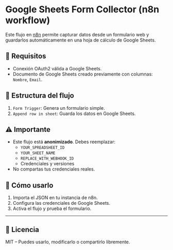 # Google Sheets Form Collector (n8n workflow)

Este flujo en [n8n](https://n8n.io/) permite capturar datos desde un formulario web y guardarlos automáticamente en una hoja de cálculo de Google Sheets.

## 🔧 Requisitos

- Conexión OAuth2 válida a Google Sheets.
- Documento de Google Sheets creado previamente con columnas: `Nombre`, `Email`.

## 🧩 Estructura del flujo

1. `Form Trigger`: Genera un formulario simple.
2. `Append row in sheet`: Guarda los datos en Google Sheets.

## ⚠️ Importante

- Este flujo está **anonimizado**. Debes reemplazar:
  - `YOUR_SPREADSHEET_ID`
  - `YOUR_SHEET_NAME`
  - `REPLACE_WITH_WEBHOOK_ID`
  - Credenciales y versiones
- No compartas tus credenciales reales.

## 🚀 Cómo usarlo

1. Importa el JSON en tu instancia de n8n.
2. Configura las credenciales de Google Sheets.
3. Activa el flujo y prueba el formulario.

---

## 📄 Licencia

MIT – Puedes usarlo, modificarlo o compartirlo libremente.
